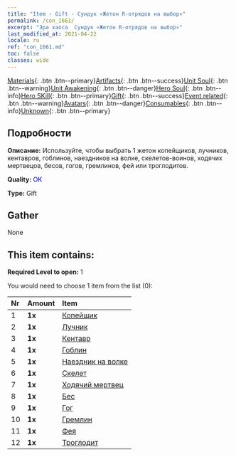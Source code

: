 ```yaml
---
title: "Item - Gift - Сундук «Жетон R-отрядов на выбор»"
permalink: /con_1661/
excerpt: "Эра хаоса  Сундук «Жетон R-отрядов на выбор»"
last_modified_at: 2021-04-22
locale: ru
ref: "con_1661.md"
toc: false
classes: wide
---
```

 [Materials](/ItemsRU/){: .btn .btn--primary}[Artifacts](/ItemsRU/Artifacts/){: .btn .btn--success}[Unit Soul](/ItemsRU/UnitSoul/){: .btn .btn--warning}[Unit Awakening](/ItemsRU/UnitAwakening/){: .btn .btn--danger}[Hero Soul](/ItemsRU/HeroSoul/){: .btn .btn--info}[Hero SKill](/ItemsRU/HeroSkill/){: .btn .btn--primary}[Gift](/ItemsRU/Gift/){: .btn .btn--success}[Event related](/ItemsRU/Events/){: .btn .btn--warning}[Avatars](/ItemsRU/Avatars/){: .btn .btn--danger}[Consumables](/ItemsRU/Consumables/){: .btn .btn--info}[Unknown](/ItemsRU/Unknown/){: .btn .btn--primary}

## Подробности
 **Описание:** Используйте, чтобы выбрать 1 жетон копейщиков, лучников, кентавров, гоблинов, наездников на волке, скелетов-воинов, ходячих мертвецов, бесов, гогов, гремлинов, фей или троглодитов.

 **Quality:** <span style="color: #0000CD">OK</span>

 **Type:** Gift

## Gather

  None

## This item contains:

 **Required Level to open:** 1

 You would need to choose 1 item from the list (0):

  | Nr | Amount |     Item    |
  |:---|:-------|:------------|
  | 1 |  **1x** | [Копейщик](/ru/Items/unt_190/) |  | 
  | 2 |  **1x** | [Лучник](/ru/Items/unt_191/) |  | 
  | 3 |  **1x** | [Кентавр](/ru/Items/unt_199/) |  | 
  | 4 |  **1x** | [Гоблин](/ru/Items/unt_217/) |  | 
  | 5 |  **1x** | [Наездник на волке](/ru/Items/unt_218/) |  | 
  | 6 |  **1x** | [Скелет](/ru/Items/unt_208/) |  | 
  | 7 |  **1x** | [Ходячий мертвец](/ru/Items/unt_209/) |  | 
  | 8 |  **1x** | [Бес](/ru/Items/unt_226/) |  | 
  | 9 |  **1x** | [Гог](/ru/Items/unt_227/) |  | 
  | 10 |  **1x** | [Гремлин](/ru/Items/unt_235/) |  | 
  | 11 |  **1x** | [Фея](/ru/Items/unt_262/) |  | 
  | 12 |  **1x** | [Троглодит](/ru/Items/unt_244/) |  | 
